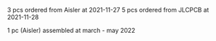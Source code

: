 3 pcs ordered from Aisler at 2021-11-27
5 pcs ordered from JLCPCB at 2021-11-28

1 pc (Aisler) assembled at march - may 2022
